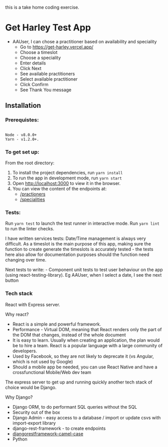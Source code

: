 this is a take home coding exercise.


# Get Harley Test App

- AAUser, I can chose a practitioner based on availability and speciality
    - Go to https://get-harley.vercel.app/
    - Choose a timeslot
    - Choose a speciality
    - Enter details
    - Click Next
    - See available practitioners
    - Select available practitioner
    - Click Confirm
    - See Thank You message


## Installation

### Prerequistes:

```

Node - v8.0.0+
Yarn - v1.2.0+.

```
### To get set up:

From the root directory:

1. To install the project dependencies, run `yarn install`
2. To run the app in development mode, run `yarn start`
3. Open [http://localhost:3000](http://localhost:3000) to view it in the browser.
4. You can view the content of the endpoints at:
    - [/practioners](https://get-harley.vercel.app/api/practioners)
    - [/specialities](https://get-harley.vercel.app/api/specialities)

### Tests:

Run `yarn test` to launch the test runner in interactive mode.
Run `yarn lint` to run the linter checks.

I have written services tests: 
    Date/Time management is always very difficult. As a timeslot is the main purpose of this app, making sure the function to create generate the timeslots is accurately tested - the tests here also allow for documentation purposes should the function need changing over time.

Next tests to write:
    - Component unit tests to test user behaviour on the app (using react-testing-library).
        Eg AAUser, when I select a date, I see the next button  

### Tech stack

React with Express server. 

Why react?

- React is a simple and powerful framework. 
- Performance - Virtual DOM, meaning that React renders only the part of the DOM that changes, instead of the whole document
- It is easy to learn. Usually when creating an application, the plan would be to hire a team. React is a popular language with a large community of developers. 
- Used by Facebook, so they are not likely to deprecate it (vs Angular, which is not used by Google)
- Should a mobile app be needed, you can use React Native and have a crossfunctional Mobile/Web dev team

The express server to get up and running quickly another tech stack of choice would be Django.

Why Django?
- Django ORM, to do performant SQL queries without the SQL 
- Security out of the box
- Django Admin - easy access to a database / import or update csvs with import-export library
- django-rest-framework - to create endpoints
- [djangorestframework-camel-case](https://github.com/vbabiy/djangorestframework-camel-case)
- Python

